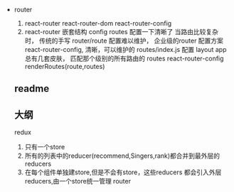 - router
  1. react-router
  react-router-dom
  react-router-config
  2. react-router 嵌套结构
    config routes 配置一下清晰了
  当路由比较复杂时， 传统的手写 router/route 配置难以维护，
  企业级的router 配置方案react-router-config, 清晰，可以维护的 routes/index.js 配置
  layout app 总有几套皮肤， 匹配那个级别的所有路由的
  routes react-router-config renderRoutes(route,routes)


  ## readme
  ## 大纲
  redux
  1. 只有一个store
  2. 所有的列表中的reducer(recommend,Singers,rank)都合并到最外层的reducers
  3. 在每个组件单独建store,但是不会有store，这些reducers 都会引入外层reducers,由一个store统一管理
  router

